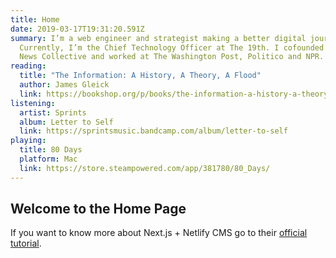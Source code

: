```yaml
---
title: Home
date: 2019-03-17T19:31:20.591Z
summary: I’m a web engineer and strategist making a better digital journalism.
  Currently, I’m the Chief Technology Officer at The 19th. I cofounded the Tiny
  News Collective and worked at The Washington Post, Politico and NPR.
reading:
  title: "The Information: A History, A Theory, A Flood"
  author: James Gleick
  link: https://bookshop.org/p/books/the-information-a-history-a-theory-a-flood-james-gleick/7864803
listening:
  artist: Sprints
  album: Letter to Self
  link: https://sprintsmusic.bandcamp.com/album/letter-to-self
playing:
  title: 80 Days
  platform: Mac
  link: https://store.steampowered.com/app/381780/80_Days/
---
```


## Welcome to the Home Page

If you want to know more about Next.js + Netlify CMS go to their [official tutorial](https://www.netlifycms.org/docs/nextjs/).
